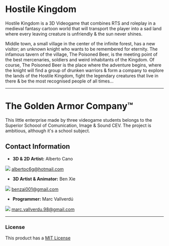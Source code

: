 # Hostile Kingdom

Hostile Kingdom is a 3D Videogame that combines RTS and roleplay in a medieval fantasy cartoon world that will transport the player into a sad land where every leaving creature is unfriendly & the sun never shines. 

Middle town, a small village in the center of the infinite forest, has a new visitor; an unknown knight who wants to be remembered for eternity. The infamous tavern of the village, The Poisoned Beer, is the meeting point of the best mercenaries, soldiers and weird inhabitants of the Kingdom. Of course, The Poisoned Beer is the place where the adventure begins, where the knight will find a group of drunken warriors & form a company to explore the lands of the Hostile Kingdom, fight the legendary creatures that live in there & be the most recognised people of all times...

------

# The Golden Armor Company™

This little enterprise made by three videogame students belongs to the Superior Schoool of Comunication, Image & Sound CEV.
The project is ambitious, although it's a school subject. 

## Contact Information

* **3D & 2D Artist:** Alberto Cano

![](https://github.com/GoldenArmor/HostileKingdom/blob/master/WikiResources/emailIcon.png) albertoc6g@hotmail.com

* **3D Artist & Animator:** Ben Xie

![](https://github.com/GoldenArmor/HostileKingdom/blob/master/WikiResources/emailIcon.png) benzai001@gmail.com

* **Programmer:** Marc Vallverdú

![](https://github.com/GoldenArmor/HostileKingdom/blob/master/WikiResources/emailIcon.png) marc.vallverdu.98@gmail.com

------

### License

This product has a [MIT License](https://github.com/GoldenArmor/HostileKingdom/blob/master/LICENSE "License")
